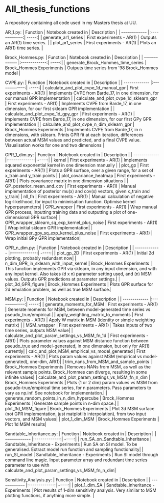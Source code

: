 # All_thesis_functions
A repository containing all code used in my Masters thesis at UU. 

AR_1.py:
| Function        | Notebook created in           | Description | 
| ------------- |:-------------:| -----:|
| generate_ar1_series     | First experiments - AR(1)  | Outputs an AR(1) time series. |
| plot_ar1_series     | First experiments - AR(1)  | Plots an AR(1) time series. |

Brock_Hommes.py:
| Function        | Notebook created in           | Description | 
| ------------- |:-------------:| -----:|
| generate_Brock_Hommes_time_series     | Brock_Hommes Experiments  | Outputs time series from '98 Brock_Hommes model |

CVPE.py:
| Function        | Notebook created in           | Description |
| ------------- |:-------------:| -----:|
| calculate_and_plot_cvpe_1d_manual_gpr     | First experiments - AR(1)  | Implements CVPE from Barde_17, in one dimension, for our manual GPR implementation |
| calculate_and_plot_cvpe_1d_sklearn_gpr     | First experiments - AR(1)  | Implements CVPE from Barde_17, in one dimension, for our first sklearn GPR implementation |
| calculate_and_plot_cvpe_1d_gpy_gpr     | First experiments - AR(1)  | Implements CVPE from Barde_17, in one dimension, for our first GPy GPR implementation |
| calculate_and_plot_cvpe_n_dim_sklearn_gpr     | Brock_Hommes Experiments  | Implements CVPE from Barde_17, in n dimensions, with sklearn. Prints GPR fit at each iteration, differences between actual MSM values and predicted, and a final CVPE value. Visualisation works for one and two dimensions | 


GPR_1_dim.py:
| Function        | Notebook created in           | Description |
| ------------- |:-------------:| -----:|
| kernel     | First experiments - AR(1)  | Implements squared exponential kernel in one dimension manually |
| plot_gp     | First experiments - AR(1)  | Plots a GPR surface, over a given range, for a set of x_train and y_train points |
| plot_covariance_heatmap     | First experiments - AR(1)  | Plots covariance matrix in one dimension situations |
| GP_posterior_mean_and_cov     | First experiments - AR(1)  | Manual implementation of posterior mu(x) and cov(x) vectors, given x_train and y_train| 
| nll_fn     | First experiments - AR(1)  | Manual calculation of negative log-likelihood, for input to minimisation function. Optimise kernel hyperparameters|
| GPR_wrapper     | First experiments - AR(1)  | Wrap manual GPR process, inputting training data and outputting a plot of one-dimensional GPR surface|
| GPR_wrapper_sklearn_sq_exp_kernel_plus_noise     | First experiments - AR(1)  | Wrap initial sklearn GPR implementation|
| GPR_wrapper_gpy_sq_exp_kernel_plus_noise     | First experiments - AR(1)  | Wrap initial GPy GPR implementation|

GPR_n_dim.py:
| Function        | Notebook created in           | Description |
| ------------- |:-------------:| -----:|
| plot_gp_2D     | First experiments - AR(1)  | Initial 2d plotting, probably redundant now|
| n_dim_GPR_in_sklearn_with_input_kernel     | Brock_Hommes Experiments   | This function implements GPR via sklearn, in any input dimension, and with any input kernel. Also takes (d x n) parameter setting used, and (n) MSM values. Outputs GPR predictions at parameter settings.|
| plot_3d_GPR_figure     | Brock_Hommes Experiments  | Plots GPR surface for 2d emulation problem, as well as true MSM surface.|

MSM.py:
| Function        | Notebook created in           | Description |
| ------------- |:-------------:| -----:|
| generate_moments_for_MSM     | First experiments - AR(1)  | Generate moments for MSM, between model-generated time series vs pseudo_true/empirical.|
| apply_weighting_matrix_to_moments     | First experiments - AR(1)   | Apply W matrix in MSM (identity or simple weighting matrix) |
| MSM_wrapper     | First experiments - AR(1)  | Takes inputs of two time series, outputs MSM value|
| calculate_and_plot_param_settings_vs_MSM_fn_1d     | First experiments - AR(1)  | Plots parameter values against MSM distance function between pseudo_true and model-generated, in one dimension, but only for AR(1) currently|
| calc_and_plot_MSM_empirical_vs_model_generated     | First experiments - AR(1)  | Plots param values against MSM (empirical vs model-generated), one-dim, AR(1)|
| trim_nans_from_MSM_and_sample_points     | Brock_Hommes Experiments  | Removes NANs from MSM, as well as the relevant sample points. Brock_Hommes can diverge, resulting in some infinite values|
| calculate_and_plot_param_settings_vs_MSM_fn_n_dim     | Brock_Hommes Experiments  | Plots (1 or 2 dim) param values vs MSM from pseudo-true/empirical time series, for n parameters. Pass parameters to vary as np.inf. See notebook for implementation.|
| generate_random_points_in_n_dim_hypercube     | Brock_Hommes Experiments  | Generate sample points in n-dim space.|
| plot_3d_MSM_figure     | Brock_Hommes Experiments | Plot 3d MSM surface (not GPR implementation, just matplotlib interpolation), from two input vectors, and MSM values|
| plot_1_dim_MSM     | Brock_Hommes Experiments  | Plot 1d MSM results|

Sandtable_Inheritance.py:
| Function        | Notebook created in           | Description |
| ------------- |:-------------:| -----:|
| run_SA_on_Sandtable_Inheritance     | Sandtable_Inheritance - Experiments  | Run SA on SI model. To be generalised. Extract model run function and sampling functionality|
| run_SI_model     | Sandtable_Inheritance - Experiments  | Run SI model through command line magic. Input parameter array and redundant time series parameter to use with calculate_and_plot_param_settings_vs_MSM_fn_n_dim|

Sensitivity_Analysis.py:
| Function        | Notebook created in           | Description |
| ------------- |:-------------:| -----:|
| plot_1_dim_SA     | Sandtable_Inheritance - Experiments  | Plot results of 1-dim sensitivity analysis. Very similar to MSM plotting functions, if anything more simple. |
